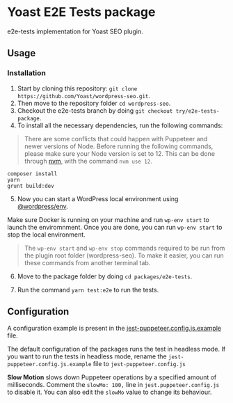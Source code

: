 # Yoast E2E Tests package

e2e-tests implementation for Yoast SEO plugin.

## Usage

### Installation

1. Start by cloning this repository: `git clone https://github.com/Yoast/wordpress-seo.git`.
2. Then move to the repository folder `cd wordpress-seo`.
3. Checkout the e2e-tests branch by doing `git checkout try/e2e-tests-package`.
4. To install all the necessary dependencies, run the following commands:

> There are some conflicts that could happen with Puppeteer and newer versions of Node.
> Before running the following commands, please make sure your Node version is set to 12.
> This can be done through [nvm](https://github.com/nvm-sh/nvm), with the command `nvm use 12`.

```
composer install
yarn
grunt build:dev
```

5. Now you can start a WordPress local environment using [@wordpress/env](https://developer.wordpress.org/block-editor/reference-guides/packages/packages-env/).

Make sure Docker is running on your machine and run `wp-env start` to launch the enviromnment.
Once you are done, you can run `wp-env start` to stop the local environment.

> The `wp-env start` and `wp-env stop` commands required to be run from the plugin root folder (wordpress-seo).
> To make it easier, you can run these commands from another terminal tab.

6. Move to the package folder by doing `cd packages/e2e-tests`.

7. Run the command `yarn test:e2e` to run the tests.

## Configuration

A configuration example is present in the [jest-puppeteer.config.js.example](jest-puppeteer.config.js.example) file.

The default configuration of the packages runs the test in headless mode. If you want to run the tests in headless mode, rename the `jest-puppeteer.config.js.example` file to `jest-puppeteer.config.js`

**Slow Motion** slows down Puppeteer operations by a specified amount of milliseconds.
Comment the `slowMo: 100,` line in `jest.puppeteer.config.js` to disable it. You can also edit the `slowMo` value to change its behaviour.
